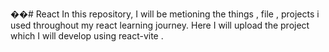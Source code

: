 ��#   R e a c t 
In this repository, I will be metioning the things , file , projects i used throughout my react learning journey.
Here I will upload the project which I will develop using react-vite .
 
 
